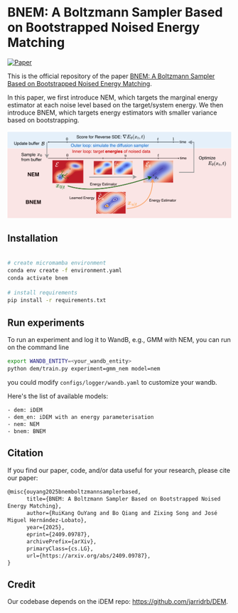 # BNEM: A Boltzmann Sampler Based on Bootstrapped Noised Energy Matching


[![Paper](https://img.shields.io/badge/paper-arxiv.2410.12456-B31B1B.svg)](https://arxiv.org/abs/2409.09787)

This is the official repository of the paper [BNEM: A Boltzmann Sampler Based on Bootstrapped Noised Energy Matching](https://arxiv.org/abs/2409.09787).

In this paper, we first introduce NEM, which targets the marginal energy estimator at each noise level based on the target/system energy. We then introduce BNEM, which targets energy estimators with smaller variance based on bootstrapping.

![](./assets/pipeline.png)

## Installation


```bash

# create micromamba environment
conda env create -f environment.yaml
conda activate bnem

# install requirements
pip install -r requirements.txt

```

## Run experiments
To run an experiment and log it to WandB, e.g., GMM with NEM, you can run on the command line

```bash
export WANDB_ENTITY=<your_wandb_entity>
python dem/train.py experiment=gmm_nem model=nem
```
you could modify `configs/logger/wandb.yaml` to customize your wandb.

Here's the list of available models:

    - dem: iDEM
    - dem_en: iDEM with an energy parameterisation
    - nem: NEM
    - bnem: BNEM

## Citation

If you find our paper, code, and/or data useful for your research, please cite our paper:

```
@misc{ouyang2025bnemboltzmannsamplerbased,
      title={BNEM: A Boltzmann Sampler Based on Bootstrapped Noised Energy Matching}, 
      author={RuiKang OuYang and Bo Qiang and Zixing Song and José Miguel Hernández-Lobato},
      year={2025},
      eprint={2409.09787},
      archivePrefix={arXiv},
      primaryClass={cs.LG},
      url={https://arxiv.org/abs/2409.09787}, 
}
```

## Credit

Our codebase depends on the iDEM repo: https://github.com/jarridrb/DEM.
<!-- 
To evaluate the sampled results for NLL and ESS, you need to modify the energy yaml file to your sampled datapoints:

```bash
data_path_train: "<your_save_path_for_generated_samples>/samples_100000.pt"
data_path_val: ${energy.data_path_train}
```

and also modify the model yaml file:

```bash
#turn on the below 3 config for eval mode
nll_with_cfm: true
# train cfm only on train data and not dem
debug_use_train_data: true
logz_with_cfm: true
```

At last, run:
```bash
python dem/eval.py experiment=gmm_idem
``` -->

